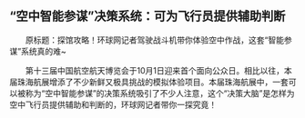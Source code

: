 ## “空中智能参谋”决策系统：可为飞行员提供辅助判断
　　原标题：探馆攻略！环球网记者驾驶战斗机带你体验空中作战，这套“智能参谋”系统真的难~

　　第十三届中国航空航天博览会于10月1日迎来首个面向公众日。相比以往，本届珠海航展增添了不少新鲜又极具挑战的模拟体验项目。本届珠海航展中，一套可以被称为“空中智能参谋”的决策系统吸引了不少人注意，这个“决策大脑”是怎样为空中飞行员提供辅助和判断的，环球网记者带你一探究竟！

